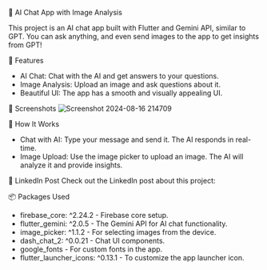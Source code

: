 🧠 AI Chat App with Image Analysis 

This project is an AI chat app built with Flutter and Gemini API, similar to GPT. You can ask anything, and even send images to the app to get insights from GPT!


🚀 Features
- AI Chat: Chat with the AI and get answers to your questions.
- Image Analysis: Upload an image and ask questions about it.
- Beautiful UI: The app has a smooth and visually appealing UI.


📸 Screenshots
![Screenshot 2024-08-16 214709](https://github.com/user-attachments/assets/62f532c2-2bef-4b8a-a3f4-7745b1430eb8)


🤖 How It Works
- Chat with AI: Type your message and send it. The AI responds in real-time.
- Image Upload: Use the image picker to upload an image. The AI will analyze it and provide insights.


🔗 LinkedIn Post
Check out the LinkedIn post about this project:


📦 Packages Used
- firebase_core: ^2.24.2 - Firebase core setup.
- flutter_gemini: ^2.0.5 - The Gemini API for AI chat functionality.
- image_picker: ^1.1.2 - For selecting images from the device.
- dash_chat_2: ^0.0.21 - Chat UI components.
- google_fonts - For custom fonts in the app.
- flutter_launcher_icons: ^0.13.1 - To customize the app launcher icon.
